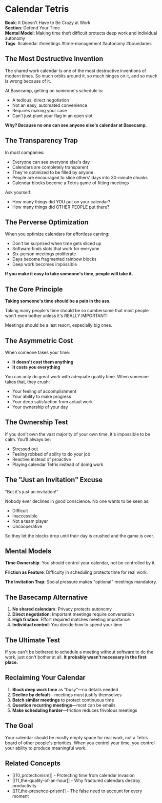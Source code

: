 # Calendar Tetris

**Book**: It Doesn't Have to Be Crazy at Work  
**Section**: Defend Your Time  
**Mental Model**: Making time theft difficult protects deep work and individual autonomy  
**Tags**: #calendar #meetings #time-management #autonomy #boundaries

## The Most Destructive Invention

The shared work calendar is one of the most destructive inventions of modern times. So much orbits around it, so much hinges on it, and so much is wrong because of it.

At Basecamp, getting on someone's schedule is:
- A tedious, direct negotiation
- Not an easy, automated convenience
- Requires making your case
- Can't just plant your flag in an open slot

**Why? Because no one can see anyone else's calendar at Basecamp.**

## The Transparency Trap

In most companies:
- Everyone can see everyone else's day
- Calendars are completely transparent
- They're optimized to be filled by anyone
- People are encouraged to slice others' days into 30-minute chunks
- Calendar blocks become a Tetris game of fitting meetings

Ask yourself:
- How many things did YOU put on your calendar?
- How many things did OTHER PEOPLE put there?

## The Perverse Optimization

When you optimize calendars for effortless carving:
- Don't be surprised when time gets sliced up
- Software finds slots that work for everyone
- Six-person meetings proliferate
- Days become fragmented rainbow blocks
- Deep work becomes impossible

**If you make it easy to take someone's time, people will take it.**

## The Core Principle

**Taking someone's time should be a pain in the ass.**

Taking many people's time should be so cumbersome that most people won't even bother unless it's REALLY IMPORTANT!

Meetings should be a last resort, especially big ones.

## The Asymmetric Cost

When someone takes your time:
- **It doesn't cost them anything**
- **It costs you everything**

You can only do great work with adequate quality time. When someone takes that, they crush:
- Your feeling of accomplishment
- Your ability to make progress
- Your deep satisfaction from actual work
- Your ownership of your day

## The Ownership Test

If you don't own the vast majority of your own time, it's impossible to be calm. You'll always be:
- Stressed out
- Feeling robbed of ability to do your job
- Reactive instead of proactive
- Playing calendar Tetris instead of doing work

## The "Just an Invitation" Excuse

"But it's just an invitation!"

Nobody ever declines in good conscience. No one wants to be seen as:
- Difficult
- Inaccessible
- Not a team player
- Uncooperative

So they let the blocks drop until their day is crushed and the game is over.

## Mental Models

**Time Ownership**: You should control your calendar, not be controlled by it.

**Friction as Feature**: Difficulty in scheduling protects time for real work.

**The Invitation Trap**: Social pressure makes "optional" meetings mandatory.

## The Basecamp Alternative

1. **No shared calendars**: Privacy protects autonomy
2. **Direct negotiation**: Important meetings require conversation
3. **High friction**: Effort required matches meeting importance
4. **Individual control**: You decide how to spend your time

## The Ultimate Test

If you can't be bothered to schedule a meeting without software to do the work, just don't bother at all. **It probably wasn't necessary in the first place.**

## Reclaiming Your Calendar

1. **Block deep work time** as "busy"—no details needed
2. **Decline by default**—meetings must justify themselves
3. **Batch similar meetings** to protect continuous time
4. **Question recurring meetings**—most can be emails
5. **Make scheduling harder**—friction reduces frivolous meetings

## The Goal

Your calendar should be mostly empty space for real work, not a Tetris board of other people's priorities. When you control your time, you control your ability to produce meaningful work.

## Related Concepts
- [[10_protectionism]] - Protecting time from calendar invasion
- [[11_the-quality-of-an-hour]] - Why fractured calendars destroy productivity
- [[17_the-presence-prison]] - The false need to account for every moment